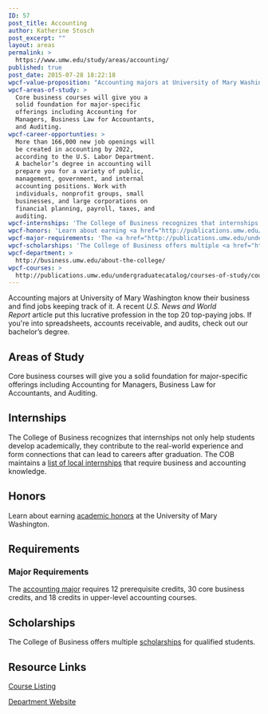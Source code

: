 ```yaml
---
ID: 57
post_title: Accounting
author: Katherine Stosch
post_excerpt: ""
layout: areas
permalink: >
  https://www.umw.edu/study/areas/accounting/
published: true
post_date: 2015-07-28 18:22:18
wpcf-value-proposition: "Accounting majors at University of Mary Washington know their business and find jobs keeping track of it. A recent <em>U.S. News and World Report</em> article put this lucrative profession in the top 20 top-paying jobs. If you're into spreadsheets, accounts receivable, and audits, check out our bachelor’s degree."
wpcf-areas-of-study: >
  Core business courses will give you a
  solid foundation for major-specific
  offerings including Accounting for
  Managers, Business Law for Accountants,
  and Auditing.
wpcf-career-opportunties: >
  More than 166,000 new job openings will
  be created in accounting by 2022,
  according to the U.S. Labor Department.
  A bachelor’s degree in accounting will
  prepare you for a variety of public,
  management, government, and internal
  accounting positions. Work with
  individuals, nonprofit groups, small
  businesses, and large corporations on
  financial planning, payroll, taxes, and
  auditing.
wpcf-internships: 'The College of Business recognizes that internships not only help students develop academically, they contribute to the real-world experience and form connections that can lead to careers after graduation. The COB maintains a <a href="http://business.umw.edu/current-students/student-opportunities/available-internships/">list of local internships</a> that require business and accounting knowledge.'
wpcf-honors: 'Learn about earning <a href="http://publications.umw.edu/undergraduatecatalog/academic_policies/honors/">academic honors</a> at the University of Mary Washington.'
wpcf-major-requirements: 'The <a href="http://publications.umw.edu/undergraduatecatalog/courses-of-study/majors/accounting-major/">accounting major</a> requires 12 prerequisite credits, 30 core business credits, and 18 credits in upper-level accounting courses.'
wpcf-scholarships: 'The College of Business offers multiple <a href="http://business.umw.edu/current-students/undergraduate-scholarships/">scholarships</a> for qualified students.'
wpcf-department: >
  http://business.umw.edu/about-the-college/
wpcf-courses: >
  http://publications.umw.edu/undergraduatecatalog/courses-of-study/course-descriptions/accounting/
---
```


<!-- Types Custom Fields: -->

<!-- value-proposition -->
Accounting majors at University of Mary Washington know their business and find jobs keeping track of it. A recent <em>U.S. News and World Report</em> article put this lucrative profession in the top 20 top-paying jobs. If you're into spreadsheets, accounts receivable, and audits, check out our bachelor’s degree.
<!-- End value-proposition -->

<!-- areas-of-study -->
<h2>Areas of Study</h2>Core business courses will give you a solid foundation for major-specific offerings including Accounting for Managers, Business Law for Accountants, and Auditing.
<!-- End areas-of-study -->

<!-- internships -->
<h2>Internships</h2>The College of Business recognizes that internships not only help students develop academically, they contribute to the real-world experience and form connections that can lead to careers after graduation. The COB maintains a <a href="http://business.umw.edu/current-students/student-opportunities/available-internships/">list of local internships</a> that require business and accounting knowledge.
<!-- End internships -->

<!-- honors -->
<h2>Honors</h2>Learn about earning <a href="http://publications.umw.edu/undergraduatecatalog/academic_policies/honors/">academic honors</a> at the University of Mary Washington.
<!-- End honors -->

<!-- requirements -->
<h2>Requirements</h2>
<!-- major-requirements -->
<h3>Major Requirements</h3>The <a href="http://publications.umw.edu/undergraduatecatalog/courses-of-study/majors/accounting-major/">accounting major</a> requires 12 prerequisite credits, 30 core business credits, and 18 credits in upper-level accounting courses.
<!-- End major-requirements -->

<!-- End requirements -->

<!-- scholarships -->
<h2>Scholarships</h2>The College of Business offers multiple <a href="http://business.umw.edu/current-students/undergraduate-scholarships/">scholarships</a> for qualified students.
<!-- End scholarships -->

<!-- resource-links -->
<h2>Resource Links</h2>
<!-- courses -->
<a href="http://publications.umw.edu/undergraduatecatalog/courses-of-study/course-descriptions/accounting/" class="button">Course Listing</a>
<!-- End courses -->

<!-- department -->
<a href="http://business.umw.edu/about-the-college/" class="button">Department Website</a>
<!-- End department -->

<!-- End resource-links -->

<!-- End Types Custom Fields -->